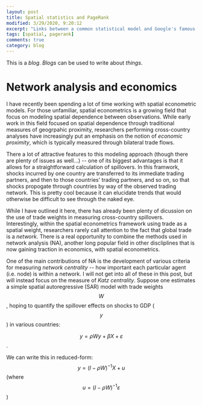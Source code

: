 ```yaml
---
layout: post
title: Spatial statistics and PageRank
modified: 3/29/2020, 9:20:12
excerpt: "Links between a common statistical model and Google's famous algorithm"
tags: [spatial, pagerank]
comments: true
category: blog
---
```


This is a *blog*. *Blogs* can be used to write about *things*.
# Network analysis and economics
I have recently been spending a lot of time working with spatial econometric models. For those unfamiliar, spatial econometrics is a growing field that focus on modeling spatial dependence between observations. While early work in this field focused on spatial dependence through traditional measures of geogrpahic proximity, researchers performing cross-country analyses have increasingly put an emphasis on the notion of *economic proximity*, which is typically measured through bilateral trade flows.

There a lot of attractive features to this modeling approach (though there are plenty of issues as well...) -- one of its biggest advantages is that it allows for a straightforward calculation of spillovers. In this framwork, shocks incurred by one country are transferred to its immediate trading partners, and then to those countries' trading partners, and so on, so that shocks propogate through countries by way of the observed trading network. This is pretty cool because it can elucidate trends that would otherwise be difficult to see through the naked eye. 

While I have outlined it here, there has already been plenty of dicussion on the use of trade weights in measuring cross-country spillovers. Interestingly, within the spatial econometrics framework using trade as a spatial weight, researchers rarely call attention to the fact that global trade is a *network*. There is a real opportunity to combine the methods used in network analysis (NA), another long popular field in other discliplines that is now gaining traction in economics, with spatial econometrics. 

One of the main contributions of NA is the development of various criteria for measuring *network centrality* -- how important each particular agent (i.e. node) is within a network. I will not get into all of these in this post, but will instead focus on the measure of *Katz centrality*. Suppose one estimates a simple spatial autoregressive (SAR) model with trade weights $$W$$, hoping to quantify the spillover effects on shocks to GDP ($$y$$) in various countries:

$$y = \rho W y + \beta X + \varepsilon$$. 

We can write this in reduced-form:
$$y = (I-\rho W)^{-1}X + u$$ (where $$u=(I-\rho W)^{-1}\varepsilon$$)



